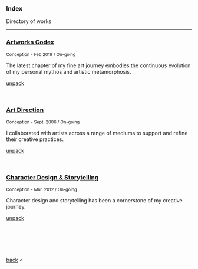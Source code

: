 

<br>
<br>
<br>
<br>

### Index
Directory of works

---

### [Artworks Codex](./artworks-codex.md)

<small> Conception - Feb 2019 / On-going</small>

The latest chapter of my fine art journey embodies the continuous evolution of my personal mythos and artistic metamorphosis. 

[unpack](./artworks-codex.md)

<br>

### [Art Direction](./art-direction.md)

<small>Conception - Sept. 2006 / On-going</small>

I collaborated with artists across a range of mediums to support and refine their creative practices. 

[unpack](./art-direction.md)

<br>

### [Character Design & Storytelling](./character-design-&-storytelling.md)

<small>Conception - Mar. 2012 / On-going</small>

Character design and storytelling has been a cornerstone of my creative journey. 

[unpack](./character-design-&-storytelling.md)




<br>
<br>
<br>
<br>

[back](./portfolio-introduction) <

